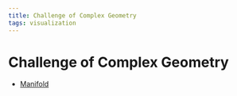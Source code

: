 ```yaml
---
title: Challenge of Complex Geometry
tags: visualization
---
```


# Challenge of Complex Geometry
- [Manifold](Manifold.md)






























































































